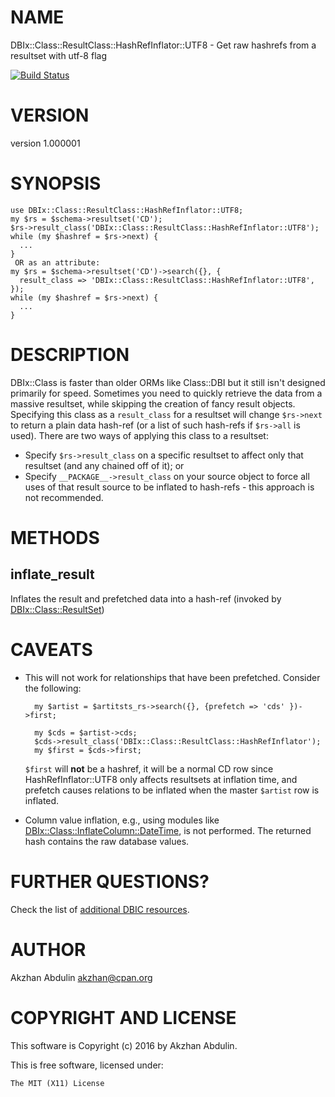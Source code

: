 # NAME

DBIx::Class::ResultClass::HashRefInflator::UTF8 - Get raw hashrefs from a resultset with utf-8 flag

[![Build Status](https://travis-ci.org/akzhan/DBIx-Class-ResultClass-HashRefInflator-UTF8.svg?branch=master)](https://travis-ci.org/akzhan/DBIx-Class-ResultClass-HashRefInflator-UTF8)

# VERSION

version 1.000001

# SYNOPSIS

    use DBIx::Class::ResultClass::HashRefInflator::UTF8;
    my $rs = $schema->resultset('CD');
    $rs->result_class('DBIx::Class::ResultClass::HashRefInflator::UTF8');
    while (my $hashref = $rs->next) {
      ...
    }
     OR as an attribute:
    my $rs = $schema->resultset('CD')->search({}, {
      result_class => 'DBIx::Class::ResultClass::HashRefInflator::UTF8',
    });
    while (my $hashref = $rs->next) {
      ...
    }

# DESCRIPTION

DBIx::Class is faster than older ORMs like Class::DBI but it still isn't
designed primarily for speed. Sometimes you need to quickly retrieve the data
from a massive resultset, while skipping the creation of fancy result objects.
Specifying this class as a `result_class` for a resultset will change `$rs->next`
to return a plain data hash-ref (or a list of such hash-refs if `$rs->all` is used).
There are two ways of applying this class to a resultset:

- Specify `$rs->result_class` on a specific resultset to affect only that
resultset (and any chained off of it); or
- Specify `__PACKAGE__->result_class` on your source object to force all
uses of that result source to be inflated to hash-refs - this approach is not
recommended.

# METHODS

## inflate\_result

Inflates the result and prefetched data into a hash-ref (invoked by [DBIx::Class::ResultSet](https://metacpan.org/pod/DBIx::Class::ResultSet))

# CAVEATS

- This will not work for relationships that have been prefetched. Consider the
following:

        my $artist = $artitsts_rs->search({}, {prefetch => 'cds' })->first;

        my $cds = $artist->cds;
        $cds->result_class('DBIx::Class::ResultClass::HashRefInflator');
        my $first = $cds->first;

    `$first` will **not** be a hashref, it will be a normal CD row since
    HashRefInflator::UTF8 only affects resultsets at inflation time, and prefetch causes
    relations to be inflated when the master `$artist` row is inflated.

- Column value inflation, e.g., using modules like
[DBIx::Class::InflateColumn::DateTime](https://metacpan.org/pod/DBIx::Class::InflateColumn::DateTime), is not performed.
The returned hash contains the raw database values.

# FURTHER QUESTIONS?

Check the list of [additional DBIC resources](https://metacpan.org/pod/DBIx::Class#GETTING-HELP-SUPPORT).

# AUTHOR

Akzhan Abdulin <akzhan@cpan.org>

# COPYRIGHT AND LICENSE

This software is Copyright (c) 2016 by Akzhan Abdulin.

This is free software, licensed under:

    The MIT (X11) License
